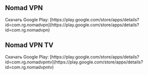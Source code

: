 <h2>Nomad VPN</h2>
Скачать Google Play: [https://play.google.com/store/apps/details?id=com.rg.nomadvpn](https://play.google.com/store/apps/details?id=com.rg.nomadvpn)
<h2>Nomad VPN TV</h2>
Скачать Google Play: [https://play.google.com/store/apps/details?id=com.rg.nomadvpntv](https://play.google.com/store/apps/details?id=com.rg.nomadvpntv)
